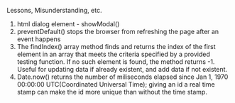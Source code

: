 Lessons, Misunderstanding, etc.
1. html dialog element - showModal()
2. preventDefault() stops the browser from refreshing the page after an event happens
3. The findIndex() array method finds and returns the index of the first element in an array that meets the criteria specified by a provided testing function. If no such element is found, the method returns -1. Useful for updating data if already existent, and add data if not existent.
4. Date.now() returns the number of miliseconds elapsed since Jan 1, 1970 00:00:00 UTC(Coordinated Universal Time); giving an id a real time stamp can make the id more unique than without the time stamp. 